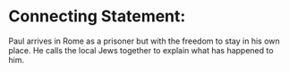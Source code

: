 # Connecting Statement:

Paul arrives in Rome as a prisoner but with the freedom to stay in his own place. He calls the local Jews together to explain what has happened to him.